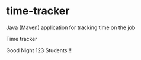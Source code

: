 # time-tracker
Java (Maven) application for tracking time on the job

Time tracker

Good Night 123 Students!!!
